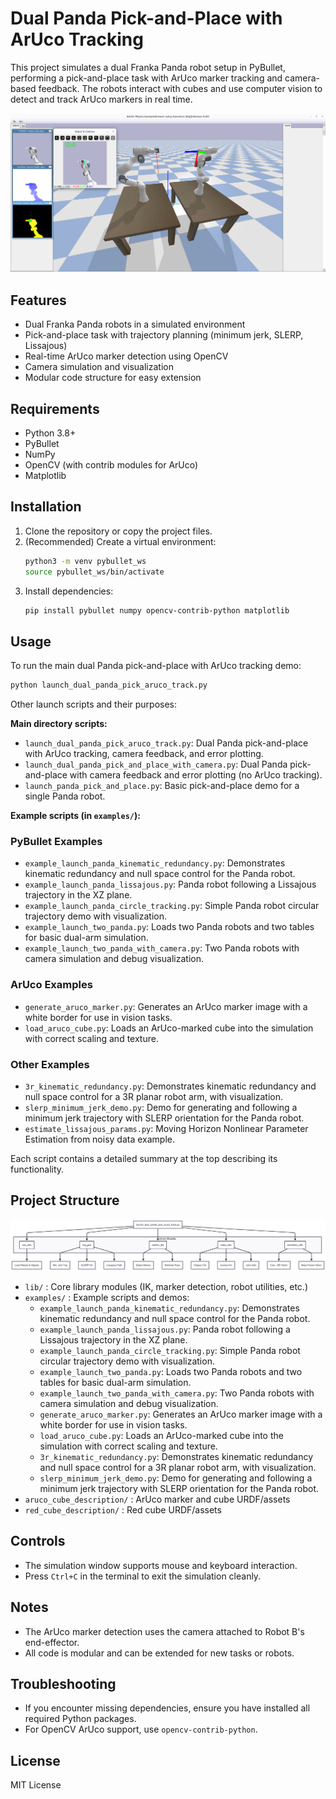 # Dual Panda Pick-and-Place with ArUco Tracking

This project simulates a dual Franka Panda robot setup in PyBullet, performing a pick-and-place task with ArUco marker tracking and camera-based feedback. The robots interact with cubes and use computer vision to detect and track ArUco markers in real time.

![ArUco Tracking Example](assets/pictures/aruco_track.png)

## Features
- Dual Franka Panda robots in a simulated environment
- Pick-and-place task with trajectory planning (minimum jerk, SLERP, Lissajous)
- Real-time ArUco marker detection using OpenCV
- Camera simulation and visualization
- Modular code structure for easy extension

## Requirements
- Python 3.8+
- PyBullet
- NumPy
- OpenCV (with contrib modules for ArUco)
- Matplotlib

## Installation
1. Clone the repository or copy the project files.
2. (Recommended) Create a virtual environment:
   ```bash
   python3 -m venv pybullet_ws
   source pybullet_ws/bin/activate
   ```
3. Install dependencies:
   ```bash
   pip install pybullet numpy opencv-contrib-python matplotlib
   ```


## Usage

To run the main dual Panda pick-and-place with ArUco tracking demo:
```bash
python launch_dual_panda_pick_aruco_track.py
```


Other launch scripts and their purposes:

**Main directory scripts:**
- `launch_dual_panda_pick_aruco_track.py`: Dual Panda pick-and-place with ArUco tracking, camera feedback, and error plotting.
- `launch_dual_panda_pick_and_place_with_camera.py`: Dual Panda pick-and-place with camera feedback and error plotting (no ArUco tracking).
- `launch_panda_pick_and_place.py`: Basic pick-and-place demo for a single Panda robot.

**Example scripts (in `examples/`):**

### PyBullet Examples
- `example_launch_panda_kinematic_redundancy.py`: Demonstrates kinematic redundancy and null space control for the Panda robot.
- `example_launch_panda_lissajous.py`: Panda robot following a Lissajous trajectory in the XZ plane.
- `example_launch_panda_circle_tracking.py`: Simple Panda robot circular trajectory demo with visualization.
- `example_launch_two_panda.py`: Loads two Panda robots and two tables for basic dual-arm simulation.
- `example_launch_two_panda_with_camera.py`: Two Panda robots with camera simulation and debug visualization.

### ArUco Examples
- `generate_aruco_marker.py`: Generates an ArUco marker image with a white border for use in vision tasks.
- `load_aruco_cube.py`: Loads an ArUco-marked cube into the simulation with correct scaling and texture.

### Other Examples
- `3r_kinematic_redundancy.py`: Demonstrates kinematic redundancy and null space control for a 3R planar robot arm, with visualization.
- `slerp_minimum_jerk_demo.py`: Demo for generating and following a minimum jerk trajectory with SLERP orientation for the Panda robot.
- `estimate_lissajous_params.py`: Moving Horizon Nonlinear Parameter Estimation from noisy data example.

Each script contains a detailed summary at the top describing its functionality.


## Project Structure
![Project Structure](assets/pictures/PANDA_ARCHITECTURE%20_%20Mermaid%20Chart-2025-07-27-202945.png)

- `lib/` : Core library modules (IK, marker detection, robot utilities, etc.)
- `examples/` : Example scripts and demos:
    - `example_launch_panda_kinematic_redundancy.py`: Demonstrates kinematic redundancy and null space control for the Panda robot.
    - `example_launch_panda_lissajous.py`: Panda robot following a Lissajous trajectory in the XZ plane.
    - `example_launch_panda_circle_tracking.py`: Simple Panda robot circular trajectory demo with visualization.
    - `example_launch_two_panda.py`: Loads two Panda robots and two tables for basic dual-arm simulation.
    - `example_launch_two_panda_with_camera.py`: Two Panda robots with camera simulation and debug visualization.
    - `generate_aruco_marker.py`: Generates an ArUco marker image with a white border for use in vision tasks.
    - `load_aruco_cube.py`: Loads an ArUco-marked cube into the simulation with correct scaling and texture.
    - `3r_kinematic_redundancy.py`: Demonstrates kinematic redundancy and null space control for a 3R planar robot arm, with visualization.
    - `slerp_minimum_jerk_demo.py`: Demo for generating and following a minimum jerk trajectory with SLERP orientation for the Panda robot.
- `aruco_cube_description/` : ArUco marker and cube URDF/assets
- `red_cube_description/` : Red cube URDF/assets

## Controls
- The simulation window supports mouse and keyboard interaction.
- Press `Ctrl+C` in the terminal to exit the simulation cleanly.

## Notes
- The ArUco marker detection uses the camera attached to Robot B's end-effector.
- All code is modular and can be extended for new tasks or robots.

## Troubleshooting
- If you encounter missing dependencies, ensure you have installed all required Python packages.
- For OpenCV ArUco support, use `opencv-contrib-python`.

## License
MIT License
